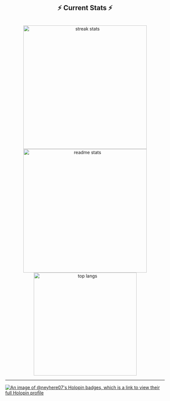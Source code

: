<!--<p align="center">
  <samp>
    <a href="https://www.leetcode.com/neyhere07">Leetcode</a> •
    <a href="https://www.hackerrank.com/nyananayak27">HackerRank</a> •
    <a href="https://auth.geeksforgeeks.org/user/nyananaxr18">GeeksForGeeks</a> •
    <a href="https://linkedin.com/in/neyhere07">LinkedIn</a> •
    <a href="https://twitter.com/neyna1027">Twitter</a> •
    <a href="https://www.interviewbit.com/profile/neyna-nayak/">InterviewBit</a> •
    <a href="https://www.codechef.com/users/neyhere08">CodeChef</a>
  </samp>
</p>
<hr> -->
<h2 align="center">⚡ Current Stats ⚡</h2>
<br>
<div align=center>
  <img width=390 src="https://streak-stats.demolab.com/?user=neyhere07&count_private=true&theme=react&border_radius=10" alt="streak stats"/>
  <img width=390 src="https://github-readme-stats.vercel.app/api?username=neyhere07&show_icons=true&theme=react&rank_icon=github&border_radius=10" alt="readme stats" />
  <img width=325 align="center" src="https://github-readme-stats.vercel.app/api/top-langs/?username=neyhere07&hide=HTML&langs_count=8&layout=compact&theme=react&border_radius=10&size_weight=0.5&count_weight=0.5&exclude_repo=github-readme-stats" alt="top langs" />
</div>
<hr>

[![An image of @neyhere07's Holopin badges, which is a link to view their full Holopin profile](https://holopin.me/neyhere07)](https://holopin.io/@neyhere07)
